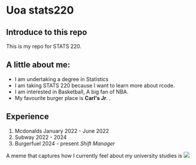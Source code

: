 # Uoa stats220

## Introduce to this repo
This is my repo for STATS 220. 

## A little about me:

- I am undertaking a degree in Statistics
- I am taking STATS 220 because I want to learn more about rcode.
- I am interested in Basketball, A big fan of NBA.
- My favourite burger place is **Carl's Jr**. [](https://www.carlsjr.co.nz/).

## Experience
1. Mcdonalds January 2022 - June 2022
2. Subway 2022 - 2024
3. Burgerfuel 2024 - present *Shift Manager*


A meme that captures how I currently feel about my university studies is ![](https://media1.tenor.com/m/kwyowb-r_74aaaac/alijah-martin-florida.gif)
